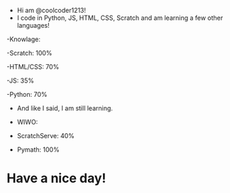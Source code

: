 - Hi am @coolcoder1213!
- I code in Python, JS, HTML, CSS, Scratch and am learning a few other languages!



-Knowlage:

-Scratch: 100%

-HTML/CSS: 70%

-JS: 35%

-Python: 70%

- And like I said, I am still learning.

- WIWO:
- ScratchServe: 40%
- Pymath: 100%

# Have a nice day!
